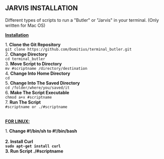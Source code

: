 <h2> JARVIS INSTALLATION </h2>
Different types of scripts to run a "Butler" or "Jarvis" in your terminal.
(Only written for Mac OS)

<u><b> Installation </b></u>

1.<b> Clone the Git Repository </b><br>
   `git clone https://github.com/Domitius/terminal_butler.git` <br>
2.<b> Change Directory </b><br>
   `cd terminal_butler` <br>
3. <b> Move Script to Directory </b><br>
   `mv #scriptname /directory/destination` <br>
4. <b> Change Into Home Directory </b><br>
   `cd` <br>
5. <b> Change Into The Saved Directory </b><br>
   `cd /folder/where/you/saved/it` <br>
6. <b> Make The Script Executable </b><br>
   `chmod a+x #scriptname` <br>
7. <b> Run The Script </b><br>
   `#scriptname or ./#scriptname` <br><br>

<u><b> FOR LINUX: </b></u>

1.<b> Change #!/bin/sh to #!/bin/bash <b><br><br>
2. <b> Install Curl </b><br>
   `sudo apt-get install curl`<br>
3. Run Script ./#scriptname
